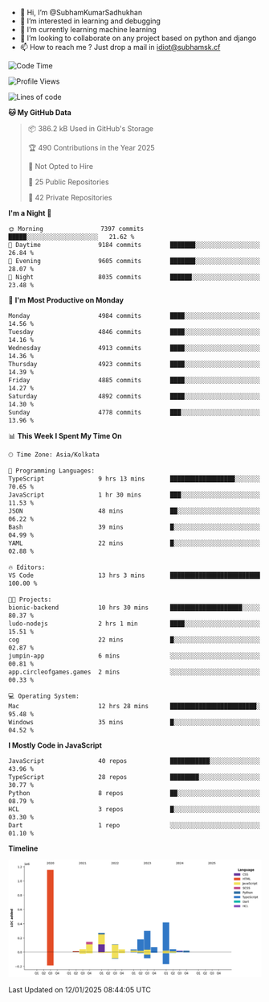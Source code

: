 - 👋 Hi, I’m @SubhamKumarSadhukhan
- 👀 I’m interested in learning and debugging
- 🌱 I’m currently learning machine learning
- 💞️ I’m looking to collaborate on any project based on python and django
- 📫 How to reach me ?
      Just drop a mail in idiot@subhamsk.cf

<!---
SubhamKumarSadhukhan/SubhamKumarSadhukhan is a ✨ special ✨ repository because its `README.md` (this file) appears on your GitHub profile.
You can click the Preview link to take a look at your changes.
--->


<!--START_SECTION:waka-->
![Code Time](http://img.shields.io/badge/Code%20Time-2%2C703%20hrs%2034%20mins-blue)

![Profile Views](http://img.shields.io/badge/Profile%20Views-0-blue)

![Lines of code](https://img.shields.io/badge/From%20Hello%20World%20I%27ve%20Written-2.8%20million%20lines%20of%20code-blue)

**🐱 My GitHub Data** 

> 📦 386.2 kB Used in GitHub's Storage 
 > 
> 🏆 490 Contributions in the Year 2025
 > 
> 🚫 Not Opted to Hire
 > 
> 📜 25 Public Repositories 
 > 
> 🔑 42 Private Repositories 
 > 
**I'm a Night 🦉** 

```text
🌞 Morning                7397 commits        █████░░░░░░░░░░░░░░░░░░░░   21.62 % 
🌆 Daytime                9184 commits        ███████░░░░░░░░░░░░░░░░░░   26.84 % 
🌃 Evening                9605 commits        ███████░░░░░░░░░░░░░░░░░░   28.07 % 
🌙 Night                  8035 commits        ██████░░░░░░░░░░░░░░░░░░░   23.48 % 
```
📅 **I'm Most Productive on Monday** 

```text
Monday                   4984 commits        ████░░░░░░░░░░░░░░░░░░░░░   14.56 % 
Tuesday                  4846 commits        ████░░░░░░░░░░░░░░░░░░░░░   14.16 % 
Wednesday                4913 commits        ████░░░░░░░░░░░░░░░░░░░░░   14.36 % 
Thursday                 4923 commits        ████░░░░░░░░░░░░░░░░░░░░░   14.39 % 
Friday                   4885 commits        ████░░░░░░░░░░░░░░░░░░░░░   14.27 % 
Saturday                 4892 commits        ████░░░░░░░░░░░░░░░░░░░░░   14.30 % 
Sunday                   4778 commits        ███░░░░░░░░░░░░░░░░░░░░░░   13.96 % 
```


📊 **This Week I Spent My Time On** 

```text
🕑︎ Time Zone: Asia/Kolkata

💬 Programming Languages: 
TypeScript               9 hrs 13 mins       ██████████████████░░░░░░░   70.65 % 
JavaScript               1 hr 30 mins        ███░░░░░░░░░░░░░░░░░░░░░░   11.53 % 
JSON                     48 mins             ██░░░░░░░░░░░░░░░░░░░░░░░   06.22 % 
Bash                     39 mins             █░░░░░░░░░░░░░░░░░░░░░░░░   04.99 % 
YAML                     22 mins             █░░░░░░░░░░░░░░░░░░░░░░░░   02.88 % 

🔥 Editors: 
VS Code                  13 hrs 3 mins       █████████████████████████   100.00 % 

🐱‍💻 Projects: 
bionic-backend           10 hrs 30 mins      ████████████████████░░░░░   80.37 % 
ludo-nodejs              2 hrs 1 min         ████░░░░░░░░░░░░░░░░░░░░░   15.51 % 
cog                      22 mins             █░░░░░░░░░░░░░░░░░░░░░░░░   02.87 % 
jumpin-app               6 mins              ░░░░░░░░░░░░░░░░░░░░░░░░░   00.81 % 
app.circleofgames.games  2 mins              ░░░░░░░░░░░░░░░░░░░░░░░░░   00.33 % 

💻 Operating System: 
Mac                      12 hrs 28 mins      ████████████████████████░   95.48 % 
Windows                  35 mins             █░░░░░░░░░░░░░░░░░░░░░░░░   04.52 % 
```

**I Mostly Code in JavaScript** 

```text
JavaScript               40 repos            ███████████░░░░░░░░░░░░░░   43.96 % 
TypeScript               28 repos            ████████░░░░░░░░░░░░░░░░░   30.77 % 
Python                   8 repos             ██░░░░░░░░░░░░░░░░░░░░░░░   08.79 % 
HCL                      3 repos             █░░░░░░░░░░░░░░░░░░░░░░░░   03.30 % 
Dart                     1 repo              ░░░░░░░░░░░░░░░░░░░░░░░░░   01.10 % 
```



**Timeline**

![Lines of Code chart](https://raw.githubusercontent.com/SubhamKumarSadhukhan/SubhamKumarSadhukhan/main/assets/bar_graph.png)


 Last Updated on 12/01/2025 08:44:05 UTC
<!--END_SECTION:waka-->
